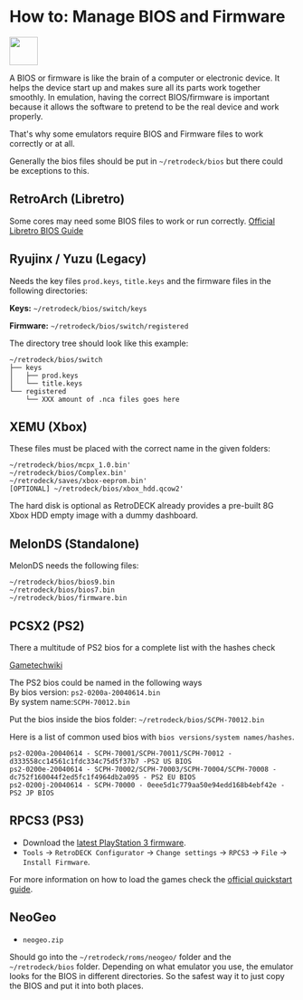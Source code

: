 # How to: Manage BIOS and Firmware

<img src="../../wiki_icons/pixelitos/cpu.png" width="50">

A BIOS or firmware is like the brain of a computer or electronic device. It helps the device start up and makes sure all its parts work together smoothly. In emulation, having the correct BIOS/firmware is important because it allows the software to pretend to be the real device and work properly.

That's why some emulators require BIOS and Firmware files to work correctly or at all.

Generally the bios files should be put in `~/retrodeck/bios` but there could be exceptions to this.

##  RetroArch (Libretro)

Some cores may need some BIOS files to work or run correctly.
[Official Libretro BIOS Guide](https://docs.libretro.com/guides/bios/)

## Ryujinx / Yuzu (Legacy)

Needs the key files `prod.keys`, `title.keys` and the firmware files in the following directories:

**Keys:** `~/retrodeck/bios/switch/keys`

**Firmware:** `~/retrodeck/bios/switch/registered`

The directory tree should look like this example:
```
~/retrodeck/bios/switch
├── keys
│   ├── prod.keys
│   └── title.keys
└── registered
    └── XXX amount of .nca files goes here
```

## XEMU (Xbox)

These files must be placed with the correct name in the given folders:

```
~/retrodeck/bios/mcpx_1.0.bin'
~/retrodeck/bios/Complex.bin'
~/retrodeck/saves/xbox-eeprom.bin'
[OPTIONAL] ~/retrodeck/bios/xbox_hdd.qcow2'
```

The hard disk is optional as RetroDECK already provides a pre-built 8G Xbox HDD empty image with a dummy dashboard.

## MelonDS (Standalone)

MelonDS needs the following files:

```
~/retrodeck/bios/bios9.bin
~/retrodeck/bios/bios7.bin
~/retrodeck/bios/firmware.bin
```

## PCSX2 (PS2)

There a multitude of PS2 bios for a complete list with the hashes check <br>

[Gametechwiki](https://emulation.gametechwiki.com/index.php/File_hashes#Known_BIOS_Hashes)

The PS2 bios could be named in the following ways
<br>
By bios version: `ps2-0200a-20040614.bin`
<br>
By system name:`SCPH-70012.bin`

Put the bios inside the bios folder: `~/retrodeck/bios/SCPH-70012.bin`

Here is a list of common used bios with  `bios versions/system names/hashes`.

```
ps2-0200a-20040614 - SCPH-70001/SCPH-70011/SCPH-70012 - d333558cc14561c1fdc334c75d5f37b7 -PS2 US BIOS
ps2-0200e-20040614 - SCPH-70002/SCPH-70003/SCPH-70004/SCPH-70008 - dc752f160044f2ed5fc1f4964db2a095 - PS2 EU BIOS
ps2-0200j-20040614 - SCPH-70000 - 0eee5d1c779aa50e94edd168b4ebf42e - PS2 JP BIOS
```

## RPCS3 (PS3)

- Download the [latest PlayStation 3 firmware](https://www.playstation.com/en-us/support/hardware/ps3/system-software/).
- `Tools` -> `RetroDECK Configurator` -> `Change settings` -> `RPCS3` -> `File` -> `Install Firmware`.

For more information on how to load the games check the [official quickstart guide](https://rpcs3.net/quickstart).

## NeoGeo

- `neogeo.zip`

Should go into the `~/retrodeck/roms/neogeo/` folder and the `~/retrodeck/bios` folder. Depending on what emulator you use, the emulator looks for the BIOS in different directories. So the safest way it to just copy the BIOS and put it into both places.
